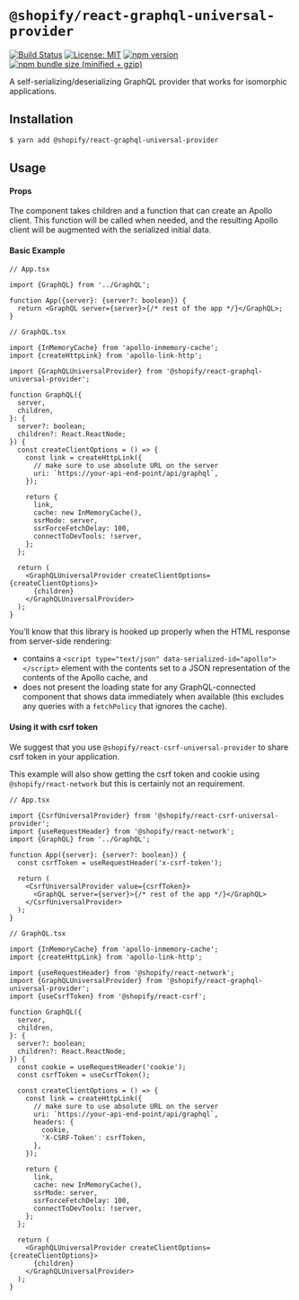 # `@shopify/react-graphql-universal-provider`

[![Build Status](https://travis-ci.org/Shopify/quilt.svg?branch=master)](https://travis-ci.org/Shopify/quilt)
[![License: MIT](https://img.shields.io/badge/License-MIT-green.svg)](LICENSE.md) [![npm version](https://badge.fury.io/js/%40shopify%2Freact-graphql-universal-provider.svg)](https://badge.fury.io/js/%40shopify%2Freact-graphql-universal-provider.svg) [![npm bundle size (minified + gzip)](https://img.shields.io/bundlephobia/minzip/@shopify/react-graphql-universal-provider.svg)](https://img.shields.io/bundlephobia/minzip/@shopify/react-graphql-universal-provider.svg)

A self-serializing/deserializing GraphQL provider that works for isomorphic applications.

## Installation

```bash
$ yarn add @shopify/react-graphql-universal-provider
```

## Usage

#### Props

The component takes children and a function that can create an Apollo client. This function will be called when needed, and the resulting Apollo client will be augmented with the serialized initial data.

#### Basic Example

```tsx
// App.tsx

import {GraphQL} from '../GraphQL';

function App({server}: {server?: boolean}) {
  return <GraphQL server={server}>{/* rest of the app */}</GraphQL>;
}
```

```tsx
// GraphQL.tsx

import {InMemoryCache} from 'apollo-inmemory-cache';
import {createHttpLink} from 'apollo-link-http';

import {GraphQLUniversalProvider} from '@shopify/react-graphql-universal-provider';

function GraphQL({
  server,
  children,
}: {
  server?: boolean;
  children?: React.ReactNode;
}) {
  const createClientOptions = () => {
    const link = createHttpLink({
      // make sure to use absolute URL on the server
      uri: `https://your-api-end-point/api/graphql`,
    });

    return {
      link,
      cache: new InMemoryCache(),
      ssrMode: server,
      ssrForceFetchDelay: 100,
      connectToDevTools: !server,
    };
  };

  return (
    <GraphQLUniversalProvider createClientOptions={createClientOptions}>
      {children}
    </GraphQLUniversalProvider>
  );
}
```

You’ll know that this library is hooked up properly when the HTML response from server-side rendering:

- contains a `<script type="text/json" data-serialized-id="apollo"></script>` element with the contents set to a JSON representation of the contents of the Apollo cache, and
- does not present the loading state for any GraphQL-connected component that shows data immediately when available (this excludes any queries with a `fetchPolicy` that ignores the cache).

#### Using it with csrf token

We suggest that you use `@shopify/react-csrf-universal-provider` to share csrf token in your application.

This example will also show getting the csrf token and cookie using `@shopify/react-network` but this is certainly not an requirement.

```tsx
// App.tsx

import {CsrfUniversalProvider} from '@shopify/react-csrf-universal-provider';
import {useRequestHeader} from '@shopify/react-network';
import {GraphQL} from '../GraphQL';

function App({server}: {server?: boolean}) {
  const csrfToken = useRequestHeader('x-csrf-token');

  return (
    <CsrfUniversalProvider value={csrfToken}>
      <GraphQL server={server}>{/* rest of the app */}</GraphQL>
    </CsrfUniversalProvider>
  );
}
```

```tsx
// GraphQL.tsx

import {InMemoryCache} from 'apollo-inmemory-cache';
import {createHttpLink} from 'apollo-link-http';

import {useRequestHeader} from '@shopify/react-network';
import {GraphQLUniversalProvider} from '@shopify/react-graphql-universal-provider';
import {useCsrfToken} from '@shopify/react-csrf';

function GraphQL({
  server,
  children,
}: {
  server?: boolean;
  children?: React.ReactNode;
}) {
  const cookie = useRequestHeader('cookie');
  const csrfToken = useCsrfToken();

  const createClientOptions = () => {
    const link = createHttpLink({
      // make sure to use absolute URL on the server
      uri: `https://your-api-end-point/api/graphql`,
      headers: {
        cookie,
        'X-CSRF-Token': csrfToken,
      },
    });

    return {
      link,
      cache: new InMemoryCache(),
      ssrMode: server,
      ssrForceFetchDelay: 100,
      connectToDevTools: !server,
    };
  };

  return (
    <GraphQLUniversalProvider createClientOptions={createClientOptions}>
      {children}
    </GraphQLUniversalProvider>
  );
}
```
